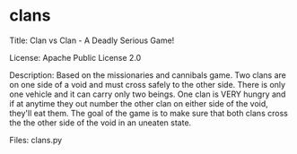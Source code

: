 clans
=====
Title: Clan vs Clan - A Deadly Serious Game!

License: Apache Public License 2.0

Description:
Based on the missionaries and cannibals game. Two clans are on one side of a
void and must cross safely to the other side.  There is only one vehicle and
it can carry only two beings.  One clan is VERY hungry and if at anytime they
out number the other clan on either side of the void, they'll eat them.  The
goal of the game is to make sure that both clans cross the the other side of
the void in an uneaten state.

Files:
clans.py
